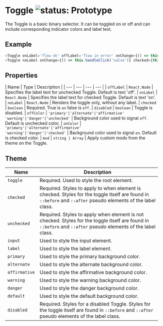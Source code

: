 # Toggle ![status: Prototype](https://img.shields.io/badge/status-prototype-orange.svg)

The Toggle is a basic binary selector. It can be toggled on or off and can include corresponding indicator colors and label text.

## Example

```javascript
<Toggle onLabel='flow ok' offLabel='flow in error' onChange={() => this.handleClick('flow')} checked={this.state.flow} onColor='affirmative' offColor='danger'/>
<Toggle noLabel onChange={() => this.handleClick('valve')} checked={this.state.valve} />
```
## Properties

| Name | Type | Description |
| --- | --- | --- | --- |
| `offLabel` | `React.Node` | Specifies the label text for unchecked Toggle. Default is text 'off'.
| `onLabel` | `React.Node` | Specifies the label text for checked Toggle. Default is text 'on'.
| `noLabel` | `React.Node` | Renders the toggle only, without any label.
| `checked` | `boolean` | Required. True is `on` false is `off`.
| `disabled` | `boolean` | Toggle is disabled.
| `offColor` | <code>'primary'&#124;'alternate'&#124;'affirmative' 'warning'&#124;'danger'&#124;'unchecked'</code> | Background color used to signal `off`. Default is unchecked color.
| `onColor` | <code>'primary'&#124;'alternate'&#124;'affirmative' 'warning'&#124;'danger'&#124;'checked'</code> | Background color used to signal `on`. Default is checked color.
| `mod` | <code>string &#124; Array<string></code> | Apply custom mods from the theme on the Toggle.

## Theme

| Name | Description |
| ---  | ----------- |
| `toggle` | Required. Used to style the root element. |
| `checked` | Required. Styles to apply to when element is checked. Styles for the toggle itself are found in `::before` and `::after` pseudo elements of the label class. |
| `unchecked` | Required. Styles to apply when element is not checked. Styles for the toggle itself are found in `::before` and `::after` pseudo elements of the label class. |
| `input` | Used to style the input element. |
| `label` | Used to style the label element. |
| `primary` | Used to style the primary background color. |
| `alternate` | Used to style the alternate background color. |
| `affirmative` | Used to style the affirmative background color. |
| `warning` | Used to style the warning background color. |
| `danger` | Used to style the danger background color. |
| `default` | Used to style the default background color. |
| `disabled` | Required. Styles for a disabled Toggle. Styles for the toggle itself are found in `::before` and `::after` pseudo elements of the label class. |
